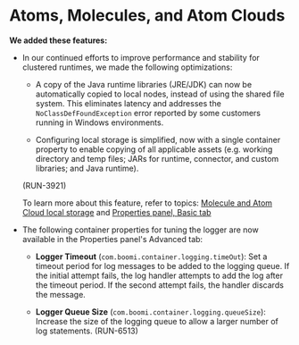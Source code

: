 # Atoms, Molecules, and Atom Clouds

<head>
  <meta name="guidename" content="Release Notes"/>
  <meta name="context" content="GUID-088a31a5-225e-4d32-9547-b49bc6775476"/>
</head>

**We added these features:**

- In our continued efforts to improve performance and stability for clustered runtimes, we made the following optimizations:

  - A copy of the Java runtime libraries (JRE/JDK) can now be automatically copied to local nodes, instead of using the shared file system. This eliminates latency and addresses the `NoClassDefFoundException` error reported by some customers running in Windows environments.

  - Configuring local storage is simplified, now with a single container property to enable copying of all applicable assets (e.g. working directory and temp files; JARs for runtime, connector, and custom libraries; and Java runtime).

  (RUN-3921)

  To learn more about this feature, refer to topics: [Molecule and Atom Cloud local storage](/docs/Atomsphere/Integration/Integration%20management/c-atm-Molecule_and_Atom_Cloud_working_data_storage_b18ef1af-1e37-4a33-8712-d600f4e7b29d.md) and [Properties panel, Basic tab](/docs/Atomsphere/Integration/Integration%20management/r-atm-Properties_panel_Basic_tab_8eb9b9cf-e371-44ba-897f-4232ce22f122.md)

- The following container properties for tuning the logger are now available in the Properties panel's Advanced tab:

  - **Logger Timeout** (`com.boomi.container.logging.timeOut`): Set a timeout period for log messages to be added to the logging queue. If the initial attempt fails, the log handler attempts to add the log after the timeout period. If the second attempt fails, the handler discards the message.

  - **Logger Queue Size** (`com.boomi.container.logging.queueSize`): Increase the size of the logging queue to allow a larger number of log statements. (RUN-6513)
